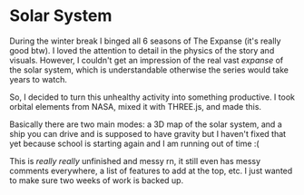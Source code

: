# Solar System
During the winter break I binged all 6 seasons of The Expanse (it's really good btw).
I loved the attention to detail in the physics of the story and visuals.
However, I couldn't get an impression of the real vast *expanse* of the solar system, which is understandable otherwise the series would take years to watch.

So, I decided to turn this unhealthy activity into something productive.
I took orbital elements from NASA, mixed it with THREE.js, and made this.

Basically there are two main modes: a 3D map of the solar system, and a ship you can drive and is supposed to have gravity but I haven't fixed that yet because school is starting again and I am running out of time :(

This is *really really* unfinished and messy rn, it still even has messy comments everywhere, a list of features to add at the top, etc. I just wanted to make sure two weeks of work is backed up.
